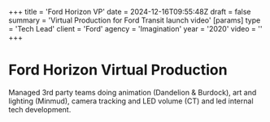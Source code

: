 +++
title = 'Ford Horizon VP'
date = 2024-12-16T09:55:48Z
draft = false
summary = 'Virtual Production for Ford Transit launch video'
[params]
  type = 'Tech Lead'
  client = 'Ford'
  agency = 'Imagination'
  year = '2020'
  video = ''
+++

# Ford Horizon Virtual Production

Managed 3rd party teams doing animation (Dandelion & Burdock), art and lighting (Minmud), camera tracking and LED volume (CT) and led internal tech development.
